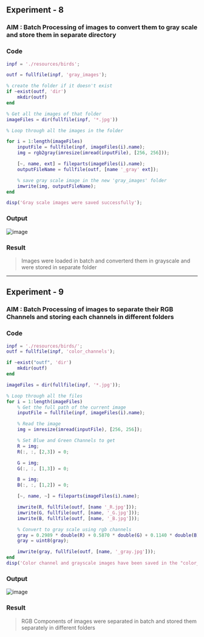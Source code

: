 ## Experiment - 8

### AIM : Batch Processing of images to convert them to gray scale and store them in separate directory

### Code
```matlab
inpf = './resources/birds';

outf = fullfile(inpf, 'gray_images');

% create the folder if it doesn't exist
if ~exist(outf, 'dir')
    mkdir(outf)
end

% Get all the images of that folder
imageFiles = dir(fullfile(inpf, '*.jpg'))

% Loop through all the images in the folder

for i = 1:length(imageFiles)
    inputFile = fullfile(inpf, imageFiles(i).name);
    img = rgb2gray(imresize(imread(inputFile), [256, 256]));

    [~, name, ext] = fileparts(imageFiles(i).name);
    outputFileName = fullfile(outf, [name '_gray' ext]);

    % save gray scale image in the new 'gray_images' folder
    imwrite(img, outputFileName);
end

disp('Gray scale images were saved successfully');
```

### Output
![image](https://github.com/user-attachments/assets/f12977c2-5387-4ab4-af2b-b97360c85124)

### Result
> Images were loaded in batch and converterd them in grayscale and were stored in separate folder

---

## Experiment - 9

### AIM : Batch Processing of images to separate their RGB Channels and storing each channels in different folders

### Code
```matlab
inpf = './resources/birds/';
outf = fullfile(inpf, 'color_channels');

if ~exist("outf", 'dir')
    mkdir(outf)
end

imageFiles = dir(fullfile(inpf, '*.jpg'));

% Loop through all the files
for i = 1:length(imageFiles)
    % Get the full path of the current image
    inputFile = fullfile(inpf, imageFiles(i).name);

    % Read the image
    img = imresize(imread(inputFile), [256, 256]);

    % Set Blue and Green Channels to get 
    R = img;
    R(:, :, [2,3]) = 0;

    G = img;
    G(:, :, [1,3]) = 0;

    B = img;
    B(:, :, [1,2]) = 0;

    [~, name, ~] = fileparts(imageFiles(i).name);

    imwrite(R, fullfile(outf, [name '_R.jpg']));
    imwrite(G, fullfile(outf, [name, '_G.jpg']));
    imwrite(B, fullfile(outf, [name, '_B.jpg']));

    % Convert to gray scale using rgb channels
    gray = 0.2989 * double(R) + 0.5870 * double(G) + 0.1140 * double(B);
    gray = uint8(gray);

    imwrite(gray, fullfile(outf, [name, '_gray.jpg']));
end
disp('Color channel and grayscale images have been saved in the "color_channels" folder.');
```

### Output
![image](https://github.com/user-attachments/assets/add83678-98ef-4174-bb4e-307d28d98550)


### Result
> RGB Components of images were separated in batch and stored them separately in different folders
